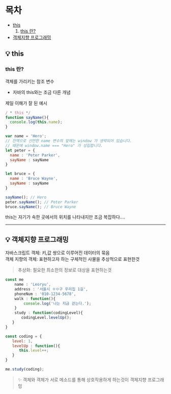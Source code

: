 # 목차
- [this](#this)
  1. [this 란?](#thisIs)
- [객체지향 프로그래밍](#객체지향-프로그래밍)


## 💡 this
<a id="this"></a>

### this 란?
<a id="thisIs"></a>

객체를 가리키는 참조 변수   
- 자바의 this와는 조금 다른 개념

제일 이해가 잘 된 예시

```javascript
/ * this */
function sayName(){
  console.log(this.name);
}

var name = 'Hero'; 
// 전역으로 선언한 name 변수의 앞에는 window 가 생략되어 있습니다. 
// 때문에 window.name === "Hero" 가 성립합니다.
let peter = {
  name : 'Peter Parker',
  sayName : sayName
}

let bruce = {
  name : 'Bruce Wayne',
  sayName : sayName
}

sayName(); // Hero
peter.sayName(); // Peter Parker
bruce.sayName(); // Bruce Wayne

```

this는 자기가 속한 곳에서의 위치를 나타내지만 조금 복잡하다....

------------------------------------------------


## 💡 객체지향 프로그래밍
<a id="객체지향-프로그래밍"></a>

자바스크립트 객체: 키,값 쌍으로 이루어진 데이터의 묶음   
객체 지향의 객체: 표현하고자 하는 구체적인 사물을 추상적으로 표현한것

> 추상화: 필요한 최소한의 정보로 대상을 표현하는것

```javascript
const me
    name : 'Leoryu',
    address : '서울시 ㅇㅇ구 우리집 1길',
    phoneNum : '010-1234-5678',
    walk : function(){
        console.log('나는 지금 걷는다.');
    }
    study : function(codingLevel){
       codingLevel.levelUp();
   }
}

const coding = {
   level: 1,
   levelUp : function(){
      this.level++;
   }
}

me.study(coding);
```

> ✨ 객체와 객체가 서로 메소드를 통해 상호작용하게 하는것이 객체지향 프로그래밍



